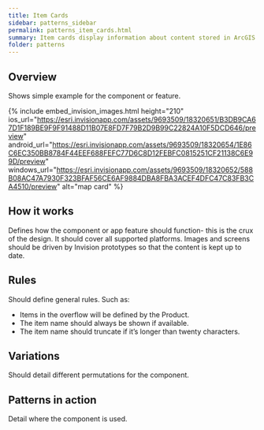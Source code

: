 ```yaml
---
title: Item Cards
sidebar: patterns_sidebar
permalink: patterns_item_cards.html
summary: Item cards display information about content stored in ArcGIS Online like maps or Workforce projects; they provide and entry point to other actions and views. 
folder: patterns
---
```


## Overview
Shows simple example for the component or feature.

{% include embed_invision_images.html 
   	height="210" 
	ios_url="https://esri.invisionapp.com/assets/9693509/18320651/B3DB9CA67D1F189BE9F9F91488D11B07E8FD7F79B2D9B99C22824A10F5DCD646/preview" 
	android_url="https://esri.invisionapp.com/assets/9693509/18320654/1E86C6EC350BB8784F44EEF688FEFC77D6C8D12FEBFC0815251CF21138C6E99D/preview" 
	windows_url="https://esri.invisionapp.com/assets/9693509/18320652/588B08AC47A7930F323BFAF56CE6AF9884DBA8FBA3ACEF4DFC47C83FB3CA4510/preview" 
	alt="map card"
	%}

## How it works

Defines how the component or app feature should function- this is the crux of the design. It should cover all supported platforms. Images and screens should be driven by Invision prototypes so that the content is kept up to date.

## Rules

Should define general rules. Such as:

* Items in the overflow will be defined by the Product.
* The item name should always be shown if available.
* The item name should truncate if it’s longer than twenty characters.

## Variations 

Should detail different permutations for the component.

## Patterns in action 

Detail where the component is used. 